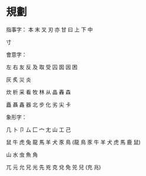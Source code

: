# 規劃

指事字：
本
末
叉
刃
亦
甘
曰
上
下
中



寸



會意字：

左 右 友 反 及 取 受 囚 囡 因 困

灰 炙 災 炎

炊 析 采 看 牧 林 从 晶 轟 森

矗 聶 鑫 器 北 步 化 劣 尖 卡

象形字：

几 卜 卩 厶 匚 宀 尢 山 工 己

鼠 牛 虎 兔 龍 馬 羊 犬 豕 鳥 (龍 鳥 豕 牛 羊 犬 虎 馬 鹿 鼠)

山 水 虫 魚 角

兀 元 允 兄 光 先 兇 克 兌 免 兕 兒 (充 兆)